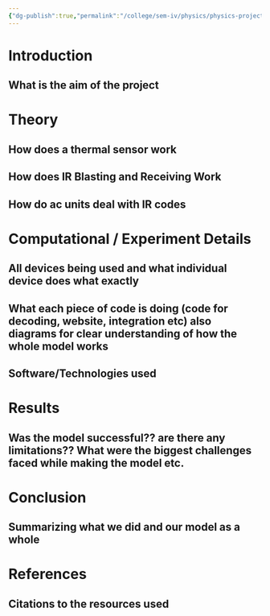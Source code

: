 ```yaml
---
{"dg-publish":true,"permalink":"/college/sem-iv/physics/physics-project-webduino/"}
---
```



# Introduction

## What is the aim of the project

# Theory

## How does a thermal sensor work

## How does IR Blasting and Receiving Work

## How do ac units deal with IR codes

# Computational / Experiment Details

## All devices being used and what individual device does what exactly

## What each piece of code is doing (code for decoding, website, integration etc) also diagrams for clear understanding of how the whole model works 

## Software/Technologies used

# Results 

## Was the model successful?? are there any limitations?? What were the biggest challenges faced while making the model etc.


# Conclusion

## Summarizing what we did and our model as a whole

# References

## Citations to the resources used




